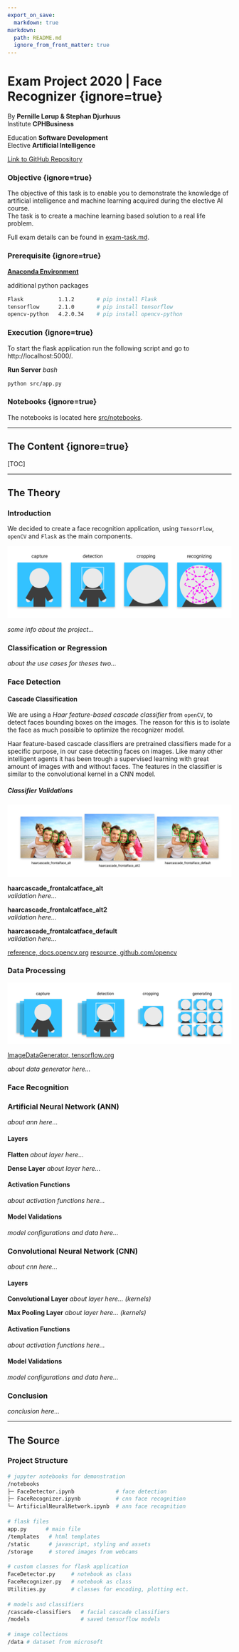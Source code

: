 ```yaml
---
export_on_save:
  markdown: true
markdown:
  path: README.md
  ignore_from_front_matter: true
---
```


# Exam Project 2020 | Face Recognizer {ignore=true}
By **Pernille Lørup & Stephan Djurhuus**  
Institute **CPHBusiness**  

Education **Software Development**  
Elective **Artificial Intelligence**  

[Link to GitHub Repository](https://github.com/BA-Software-Development-Ed/ai-exam-project)

### Objective {ignore=true}
The objective of this task is to enable you to demonstrate the knowledge of artificial intelligence and machine learning acquired during the elective AI course.  
The task is to create a machine learning based solution to a real life problem.

Full exam details can be found in [exam-task.md](exam-task.md).

### Prerequisite {ignore=true}
**[Anaconda Environment](https://anaconda.org/)**

additional python packages
```bash
Flask           1.1.2       # pip install Flask 
tensorflow      2.1.0       # pip install tensorflow
opencv-python   4.2.0.34    # pip install opencv-python
```

### Execution {ignore=true}
To start the flask application run the following script and go to http://localhost:5000/.

**Run Server**
_bash_
```bash
python src/app.py
```

### Notebooks {ignore=true}
The notebooks is located here [src/notebooks](src/notebooks).

___
## The Content {ignore=true}
[TOC]

___
## The Theory

### Introduction
We decided to create a face recognition application, using `TensorFlow`, `openCV` and `Flask` as the main components. 


![face recognition](assets/face-recognition.png)

_some info about the project..._

### Classification or Regression
_about the use cases for theses two..._

### Face Detection

#### Cascade Classification

We are using a _Haar feature-based cascade classifier_ from `openCV`, to detect faces bounding boxes on the images. The reason for this is to isolate the face as much possible to optimize the recognizer model.

Haar feature-based cascade classifiers are pretrained classifiers made for a specific purpose, in our case detecting faces on images. Like many other intelligent agents it has been trough a supervised learning with great amount of images with and without faces. The features in the classifier is similar to the convolutional kernel in a CNN model.

##### Classifier Validations

![classifier detections](assets/classifier-detections.png)

**haarcascade_frontalcatface_alt**  
_validation here..._

**haarcascade_frontalcatface_alt2**  
_validation here..._

**haarcascade_frontalcatface_default**  
_validation here..._

[reference, docs.opencv.org](https://docs.opencv.org/master/db/d28/tutorial_cascade_classifier.html)
[resource, github.com/opencv](https://github.com/opencv/opencv/tree/master/data/haarcascades)

### Data Processing

![data generation](assets/data-generation.png)

[ImageDataGenerator, tensorflow.org](https://www.tensorflow.org/api_docs/python/tf/keras/preprocessing/image/ImageDataGenerator)

_about data generator here..._

### Face Recognition

### Artificial Neural Network (ANN)
_about ann here..._

#### Layers

**Flatten**
_about layer here..._

**Dense Layer**
_about layer here..._

#### Activation Functions
_about activation functions here..._

#### Model Validations
_model configurations and data here..._

### Convolutional Neural Network (CNN)
_about cnn here..._

#### Layers
**Convolutional Layer**
_about layer here... (kernels)_

**Max Pooling Layer**
_about layer here... (kernels)_

#### Activation Functions
_about activation functions here..._

#### Model Validations
_model configurations and data here..._

### Conclusion
_conclusion here..._
___
## The Source

### Project Structure

```bash
# jupyter notebooks for demonstration
/notebooks
├─ FaceDetector.ipynb             # face detection
├─ FaceRecognizer.ipynb           # cnn face recognition
└─ ArtificialNeuralNetwork.ipynb  # ann face recognition

# flask files
app.py      # main file
/templates   # html templates
/static      # javascript, styling and assets
/storage     # stored images from webcams

# custom classes for flask application
FaceDetector.py     # notebook as class
FaceRecognizer.py   # notebook as class
Utilities.py        # classes for encoding, plotting ect.

# models and classifiers
/cascade-classifiers   # facial cascade classifiers
/models                # saved tensorflow models

# image collections
/data # dataset from microsoft
```

